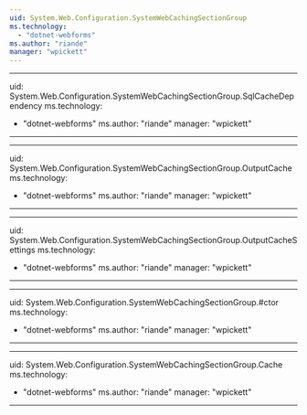 ```yaml
---
uid: System.Web.Configuration.SystemWebCachingSectionGroup
ms.technology: 
  - "dotnet-webforms"
ms.author: "riande"
manager: "wpickett"
---
```


---
uid: System.Web.Configuration.SystemWebCachingSectionGroup.SqlCacheDependency
ms.technology: 
  - "dotnet-webforms"
ms.author: "riande"
manager: "wpickett"
---

---
uid: System.Web.Configuration.SystemWebCachingSectionGroup.OutputCache
ms.technology: 
  - "dotnet-webforms"
ms.author: "riande"
manager: "wpickett"
---

---
uid: System.Web.Configuration.SystemWebCachingSectionGroup.OutputCacheSettings
ms.technology: 
  - "dotnet-webforms"
ms.author: "riande"
manager: "wpickett"
---

---
uid: System.Web.Configuration.SystemWebCachingSectionGroup.#ctor
ms.technology: 
  - "dotnet-webforms"
ms.author: "riande"
manager: "wpickett"
---

---
uid: System.Web.Configuration.SystemWebCachingSectionGroup.Cache
ms.technology: 
  - "dotnet-webforms"
ms.author: "riande"
manager: "wpickett"
---
